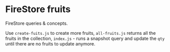 # FireStore fruits

FireStore queries & concepts.

Use `create-fuits.js` to create more fruits,
`all-fruits.js` returns all the fruits in the collection,
`index.js` - runs a snapshot query and update the `qty` until there are no fruits to update anymore.



